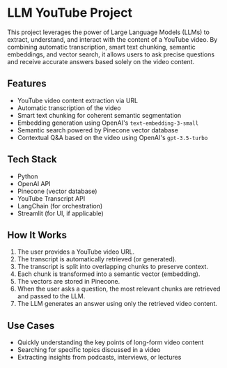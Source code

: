 # LLM YouTube Project

This project leverages the power of Large Language Models (LLMs) to extract, understand, and interact with the content of a YouTube video. By combining automatic transcription, smart text chunking, semantic embeddings, and vector search, it allows users to ask precise questions and receive accurate answers based solely on the video content.

## Features

- YouTube video content extraction via URL
- Automatic transcription of the video
- Smart text chunking for coherent semantic segmentation
- Embedding generation using OpenAI's `text-embedding-3-small`
- Semantic search powered by Pinecone vector database
- Contextual Q&A based on the video using OpenAI's `gpt-3.5-turbo`

## Tech Stack

- Python
- OpenAI API
- Pinecone (vector database)
- YouTube Transcript API
- LangChain (for orchestration)
- Streamlit (for UI, if applicable)

## How It Works

1. The user provides a YouTube video URL.
2. The transcript is automatically retrieved (or generated).
3. The transcript is split into overlapping chunks to preserve context.
4. Each chunk is transformed into a semantic vector (embedding).
5. The vectors are stored in Pinecone.
6. When the user asks a question, the most relevant chunks are retrieved and passed to the LLM.
7. The LLM generates an answer using only the retrieved video content.

## Use Cases

- Quickly understanding the key points of long-form video content
- Searching for specific topics discussed in a video
- Extracting insights from podcasts, interviews, or lectures
